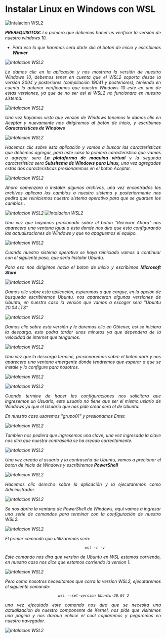 # <b>Instalar Linux en Windows con WSL</b>

![Intalacion WSL2](img_Inst/img01.webp) 

<cite style="display:block; text-align: justify">
<b>PREREQUISITOS: </b> Lo primero que debemos hacer es verificar la versión de nuestro windows 10.

* Para eso lo que haremos sera darle clic al boton de inicio y escribimos <b>Winver</b></cite>

![Intalacion WSL2](img_Inst/img02.jpg) 

<cite style="display:block; text-align: justify">Le damos clic en la aplicación y nos mostrara la versión de nuestro Windows 10, debemos tener en cuenta que el WSL2 soporta desde la versión 2004 y posteriores (compilación 19041 y posteriores), teniendo en cuenta lo anterior verificamos que nuestro Windows 10 este en una de estas versiones, ya que de no ser asi el WSL2 no funcionara en nuestro sistema.</cite>

![Intalacion WSL2](img_Inst/img03.jpg) 

<cite style="display:block; text-align: justify">Una vez hayamos visto que versión de Windows tenemos le damos clic en Aceptar y nuevamente nos dirigiremos al botón de inicio, y escribimos <b>Características de Windows</b></cite>

![Intalacion WSL2](img_Inst/img04.jpg)

<cite style="display:block; text-align: justify">Hacemos clic sobre esta aplicación y vamos a buscar las caracteristicas que debemos agregar, para este caso la primera caracteristica que vamos a agregar sera <b>La plataforma de maquina virtual</b> y la segunda caracteristica sera <b> Subsitema de Windows para Linux,</b> una vez agregadas estas dos caracteristicas presionaremos en el boton Aceptar.</cite>

![Intalacion WSL2](img_Inst/img05.jpg)

<cite style="display:block; text-align: justify">Ahora comenzara a instalar algunos archivos, una vez encontrados los archivos aplicara los cambios a nuestro sistema y posteriormente nos pedira que reiniciemos nuestro sistema operativo para que se guarden los cambios .</cite>

![Intalacion WSL2](img_Inst/img06.jpg)
![Intalacion WSL2](img_Inst/img07.jpg)

<cite style="display:block; text-align: justify">Una vez que hayamos precionado sobre el boton "Reiniciar Ahora" nos aparecera una ventana igual a esta donde nos dira que esta configurando las actualizaciones de Windows y que no apaguemos el equipo.</cite>

![Intalacion WSL2](img_Inst/img08.jpg)

<cite style="display:block; text-align: justify">Cuando nuestro sistema operativo se haya reiniciado vamos a continuar con el siguiente paso, que seria Instalar Ubuntu.</cite>

<cite style="display:block; text-align: justify">Para eso nos dirigimos hacia el boton de inicio y escribimos <b>Microsoft Store</b></cite>

![Intalacion WSL2](img_Inst/img09.jpg)

<cite style="display:block; text-align: justify">Damos clic sobre esta aplicación, esperamos a que cargue, en la opción de busqueda escribiremos Ubuntu,</b> nos apareceran algunas versiones de Ubuntu, en nuestro caso la versión que vamos a escoger sera "Ubuntu 20.04 LTS"</cite>

![Intalacion WSL2](img_Inst/img10.jpg)

<cite style="display:block; text-align: justify">Damos clic sobre esta versión y le daremos clic en Obtener, asi se iniciara la descarga, esto podra tardar unos minutos ya que dependera de la velocidad de internet que tengamos.</cite>

![Intalacion WSL2](img_Inst/img11.jpg)

<cite style="display:block; text-align: justify">Una vez que la descarga termine, precionaremos sobre el boton abrir y nos aparecera una ventana emergente donde tendremos que esperar a que se instale y lo configure para nosotros.</cite>

![Intalacion WSL2](img_Inst/img12.jpg)

<cite style="display:block; text-align: justify"></cite>

![Intalacion WSL2](img_Inst/img13.jpg)

<cite style="display:block; text-align: justify">Cuando termine de hacer las configuraciones nos solicitara que ingresemos un Usuario, este usuario no tiene que ser el mismo usiario de Windows ya que el Usuario que nos pide crear sera el de Ubuntu.</cite>

<cite style="display:block; text-align: justify">En nuestro caso usaremos "grupo01" y presionamos Enter.</cite>

![Intalacion WSL2](img_Inst/img14.jpg)

<cite style="display:block; text-align: justify">Tambien nos pediera que ingresemos una clave, una vez ingresada la clave nos dira que nuestra contraseña se ha creado correctamente.</cite>

![Intalacion WSL2](img_Inst/img15.jpg)

<cite style="display:block; text-align: justify">Una vez creado el usuario y la contraseña de Ubuntu, vamos a precionar el boton de inicio de Windows y escribiremos <b>PowerShell</b></cite>

![Intalacion WSL2](img_Inst/img16.jpg)

<cite style="display:block; text-align: justify">Hacemos clic derecho sobre la aplicación y la ejecutaremos como Administrador.</cite>

![Intalacion WSL2](img_Inst/img17.jpg)

<cite style="display:block; text-align: justify">Se nos abrira la ventana de PowerShell de Windows, aqui vamos a ingresar una serie de comandos para terminar con la configuración de nuestro WSL2.</cite>

![Intalacion WSL2](img_Inst/img18.jpg)

<cite style="display:block; text-align: justify">El primer comando que utilizaremos sera: 

                                        wsl -l -v 
Este comando nos dira que version de Ubuntu en WSL estamos corriendo, en nuestro caso nos dice que estamos corriendo la version 1.</cite>

![Intalacion WSL2](img_Inst/img19.jpg)

<cite style="display:block; text-align: justify">Pero como nosotros necesitamos que corra la version WSL2, ejecutaremos el siguiente comando:

                            wsl --set-version Ubuntu-20.04 2
una vez ejecutado este comando nos dira que se necesita una actualizacion de nuestro componente de Kernel, nos pide que visitemos una pagina y nos daraun enlace el cual copiaremos y pegaremos en nuestro navegador.</cite>

![Intalacion WSL2](img_Inst/img20.jpg)